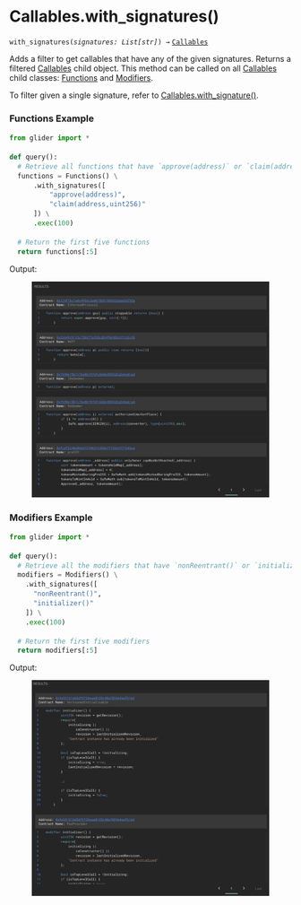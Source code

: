 # Callables.with\_signatures()

`with_signatures(`_`signatures: List[str]`_`) →` [`Callables`](./)

Adds a filter to get callables that have any of the given signatures. Returns a filtered [Callables](./) child object. This method can be called on all [Callables](./) child classes: [Functions](functions/) and [Modifiers](modifiers/).

To filter given a single signature, refer to [Callables.with\_signature()](callables.with_signature.md).

### Functions Example

```python
from glider import *

def query():
  # Retrieve all functions that have `approve(address)` or `claim(address,uint256)` as signatures
  functions = Functions() \
      .with_signatures([
          "approve(address)",
          "claim(address,uint256)"
      ]) \
      .exec(100)

  # Return the first five functions
  return functions[:5]
```

Output:

<figure><img src="../../.gitbook/assets/image (11).png" alt=""><figcaption></figcaption></figure>

### Modifiers Example

```python
from glider import *

def query():
  # Retrieve all the modifiers that have `nonReentrant()` or `initializer()` as their signatures
  modifiers = Modifiers() \
    .with_signatures([
      "nonReentrant()",
      "initializer()"
    ]) \
    .exec(100)

  # Return the first five modifiers
  return modifiers[:5]
```

Output:

<figure><img src="../../.gitbook/assets/image (12).png" alt=""><figcaption></figcaption></figure>
